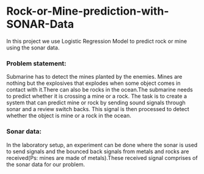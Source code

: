 # Rock-or-Mine-prediction-with-SONAR-Data
In this project we use Logistic Regression Model to predict rock or mine using the sonar data.

### Problem statement:

Submarine has to detect the mines planted by the enemies. Mines are nothing but the explosives that explodes when some object comes in contact with it.There can also be rocks in the ocean.The submarine needs to predict whether it is crossing a mine or a rock. The task is to create a system that can predict mine or rock by sending sound signals through sonar and a review switch backs. This signal is then processed to detect whether the object is mine or a rock in the ocean.


### Sonar data:

In the laboratory setup, an experiment can be done where the sonar is used to send signals and the bounced back signals from metals and rocks are 
received(Ps: mines are made of metals).These received signal comprises of the sonar data for our problem.


